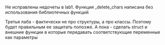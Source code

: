 Не исправлены недочеты в lab1. Функция  _delete_chars написана без использования библиотечных функций

Третья лаба - фактически не про структуры, а про классы. Поэтому будет правильным ее защитать попозже. А пока - сделать struct и внешние функции в которые передавать соответствующие переменные как параметры

